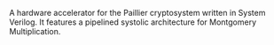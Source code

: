 A hardware accelerator for the Paillier cryptosystem written in System Verilog. It features a pipelined systolic architecture for Montgomery Multiplication.
